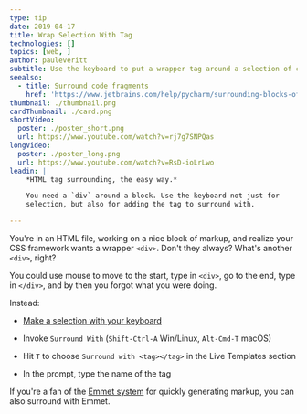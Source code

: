 ```yaml
---
type: tip
date: 2019-04-17
title: Wrap Selection With Tag
technologies: []
topics: [web, ]
author: pauleveritt
subtitle: Use the keyboard to put a wrapper tag around a selection of code.
seealso:
  - title: Surround code fragments
    href: 'https://www.jetbrains.com/help/pycharm/surrounding-blocks-of-code-with-language-constructs.html#Surrounding_Blocks_of_Code_with_Language_Constructs.xml'
thumbnail: ./thumbnail.png
cardThumbnail: ./card.png
shortVideo:
  poster: ./poster_short.png
  url: https://www.youtube.com/watch?v=rj7g7SNPQas
longVideo:
  poster: ./poster_long.png
  url: https://www.youtube.com/watch?v=RsD-ioLrLwo
leadin: |
    *HTML tag surrounding, the easy way.*    

    You need a `div` around a block. Use the keyboard not just for 
    selection, but also for adding the tag to surround with.

---
```


You're in an HTML file, working on a nice block of markup, and realize your 
CSS framework wants a wrapper `<div>`. Don't they always? What's another 
`<div>`, right?

You could use mouse to move to the start, type in `<div>`, go to the end, 
type in `</div>`, and by then you forgot what you were doing.

Instead:

- [Make a selection with your keyboard](../make-extend-selection/) 

- Invoke `Surround With` (`Shift-Ctrl-A` Win/Linux, `Alt-Cmd-T` macOS)

- Hit `T` to choose `Surround with <tag></tag>` in the Live Templates section

- In the prompt, type the name of the tag

If you're a fan of the [Emmet system](../../technologies/emmet) for quickly 
generating markup, you can also surround with Emmet.
